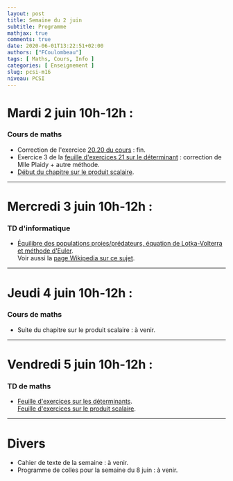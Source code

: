```yaml
---
layout: post
title: Semaine du 2 juin
subtitle: Programme
mathjax: true
comments: true
date: 2020-06-01T13:22:51+02:00
authors: ["FCoulombeau"]
tags: [ Maths, Cours, Info ]
categories: [ Enseignement ]
slug: pcsi-m16
niveau: PCSI
---
```


# Mardi 2 juin 10h-12h :
### Cours de maths
- Correction de l'exercice [20.20 du cours](https://fcoulombeau.github.io/cours/PCSI-Cours-19052020.pdf) : fin.
- Exercice 3 de la [feuille d'exercices 21 sur le déterminant](https://fcoulombeau.github.io/cours/PCSI-Exo-28052020.pdf) : correction de Mlle Plaidy + autre méthode.
- [Début du chapitre sur le produit scalaire](https://fcoulombeau.github.io/cours/PCSI-Cours-02062020.pdf).

---

# Mercredi 3 juin 10h-12h : 
### TD d'informatique

- [Équilibre des populations proies/prédateurs, équation de Lotka-Volterra et méthode d'Euler](https://fcoulombeau.github.io/cours/PCSI-Info-03062020.pdf).  
  Voir aussi la [page Wikipedia sur ce sujet](https://fr.wikipedia.org/wiki/%C3%89quations_de_pr%C3%A9dation_de_Lotka-Volterra).

---

# Jeudi 4 juin 10h-12h : 
### Cours de maths

- Suite du chapitre sur le produit scalaire : à venir.

---

# Vendredi 5 juin 10h-12h : 
### TD de maths

- [Feuille d'exercices sur les déterminants](https://fcoulombeau.github.io/cours/PCSI-Exo-28052020.pdf).  
  [Feuille d'exercices sur le produit scalaire](https://fcoulombeau.github.io/cours/PCSI-Exo-05062020.pdf).

---

# Divers

- Cahier de texte de la semaine : à venir.
- Programme de colles pour la semaine du 8 juin : à venir.